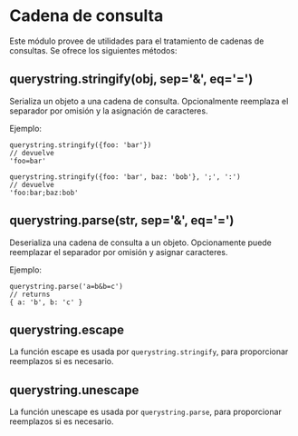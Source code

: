 # Cadena de consulta

Este módulo provee de utilidades para el tratamiento de cadenas de consultas.
Se ofrece los siguientes métodos:

## querystring.stringify(obj, sep='&', eq='=')

Serializa un objeto a una cadena de consulta.
Opcionalmente reemplaza el separador por omisión y la asignación de caracteres.

Ejemplo:

    querystring.stringify({foo: 'bar'})
    // devuelve
    'foo=bar'

    querystring.stringify({foo: 'bar', baz: 'bob'}, ';', ':')
    // devuelve
    'foo:bar;baz:bob'

## querystring.parse(str, sep='&', eq='=')

Deserializa una cadena de consulta a un objeto.
Opcionamente puede reemplazar el separador por omisión y asignar caracteres.

Ejemplo:

    querystring.parse('a=b&b=c')
    // returns
    { a: 'b', b: 'c' }

## querystring.escape

La función escape es usada por `querystring.stringify`,
para proporcionar reemplazos si es necesario.

## querystring.unescape

La función unescape es usada por `querystring.parse`,
para proporcionar reemplazos  si es necesario.

